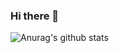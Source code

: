 ### Hi there 👋

![Anurag's github stats](https://github-readme-stats.vercel.app/api?username=tattrung15&show_icons=true&theme=radical)
